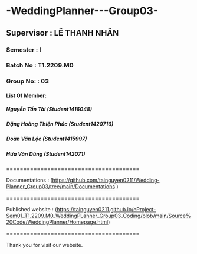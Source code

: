 # -WeddingPlanner---Group03-
## Supervisor : LÊ THANH NHÂN
### Semester : I
### Batch No : T1.2209.M0
### Group No: : 03
#### List Of Member:
##### Nguyễn Tấn Tài (Student1416048)
##### Đặng Hoàng Thiện Phúc (Student1420716)
##### Đoàn Văn Lộc (Student1415997)
##### Hứa Văn Dũng (Student142071)
=======================================

Documentations : (https://github.com/tainguyen0211/Wedding-Planner_Group03/tree/main/Documentations )

=======================================

Published website : (https://tainguyen0211.github.io/eProject-Sem01_T1.2209.M0_WeddingPLanner_Group03_Coding/blob/main/Source%20Code/WeddingPlanner/Homepage.html)

=======================================

Thank you for visit our website.
